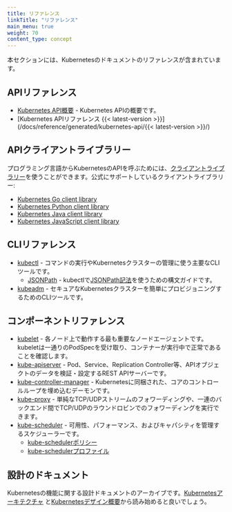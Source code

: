 ```yaml
---
title: リファレンス
linkTitle: "リファレンス"
main_menu: true
weight: 70
content_type: concept
---
```


<!-- overview -->

本セクションには、Kubernetesのドキュメントのリファレンスが含まれています。



<!-- body -->

## APIリファレンス

* [Kubernetes API概要](/docs/reference/using-api/api-overview/) - Kubernetes APIの概要です。
* [Kubernetes APIリファレンス {{< latest-version >}}](/docs/reference/generated/kubernetes-api/{{< latest-version >}}/)

## APIクライアントライブラリー

プログラミング言語からKubernetesのAPIを呼ぶためには、[クライアントライブラリー](/docs/reference/using-api/client-libraries/)を使うことができます。公式にサポートしているクライアントライブラリー:

- [Kubernetes Go client library](https://github.com/kubernetes/client-go/)
- [Kubernetes Python client library](https://github.com/kubernetes-client/python)
- [Kubernetes Java client library](https://github.com/kubernetes-client/java)
- [Kubernetes JavaScript client library](https://github.com/kubernetes-client/javascript)

## CLIリファレンス

* [kubectl](/docs/reference/kubectl/overview/) - コマンドの実行やKubernetesクラスターの管理に使う主要なCLIツールです。
    * [JSONPath](/ja/docs/reference/kubectl/jsonpath/) - kubectlで[JSONPath記法](https://goessner.net/articles/JsonPath/)を使うための構文ガイドです。
* [kubeadm](/docs/reference/setup-tools/kubeadm/kubeadm/) - セキュアなKubernetesクラスターを簡単にプロビジョニングするためのCLIツールです。

## コンポーネントリファレンス

* [kubelet](/docs/reference/command-line-tools-reference/kubelet/) - 各ノード上で動作する最も重要なノードエージェントです。kubeletは一通りのPodSpecを受け取り、コンテナーが実行中で正常であることを確認します。
* [kube-apiserver](/docs/reference/command-line-tools-reference/kube-apiserver/) - Pod、Service、Replication Controller等、APIオブジェクトのデータを検証・設定するREST APIサーバーです。
* [kube-controller-manager](/docs/reference/command-line-tools-reference/kube-controller-manager/) - Kubernetesに同梱された、コアのコントロールループを埋め込むデーモンです。
* [kube-proxy](/docs/reference/command-line-tools-reference/kube-proxy/) - 単純なTCP/UDPストリームのフォワーディングや、一連のバックエンド間でTCP/UDPのラウンドロビンでのフォワーディングを実行できます。
* [kube-scheduler](/docs/reference/command-line-tools-reference/kube-scheduler/) - 可用性、パフォーマンス、およびキャパシティを管理するスケジューラーです。
  * [kube-schedulerポリシー](/docs/reference/scheduling/policies)
  * [kube-schedulerプロファイル](/docs/reference/scheduling/profiles)

## 設計のドキュメント

Kubernetesの機能に関する設計ドキュメントのアーカイブです。[Kubernetesアーキテクチャ](https://git.k8s.io/community/contributors/design-proposals/architecture/architecture.md) と[Kubernetesデザイン概要](https://git.k8s.io/community/contributors/design-proposals)から読み始めると良いでしょう。


